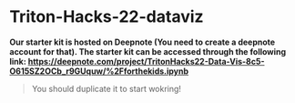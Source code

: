 # Triton-Hacks-22-dataviz
**Our starter kit is hosted on Deepnote (You need to create a deepnote account for that). The starter kit can be accessed through the following link: https://deepnote.com/project/TritonHacks22-Data-Vis-8c5-O615SZ2OCb_r9GUquw/%2Fforthekids.ipynb**
>You should duplicate it to start wokring!
